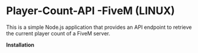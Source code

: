 # Player-Count-API  -FiveM (LINUX)
This is a simple Node.js application that provides an API endpoint to retrieve the current player count of a FiveM server.

**Installation**

